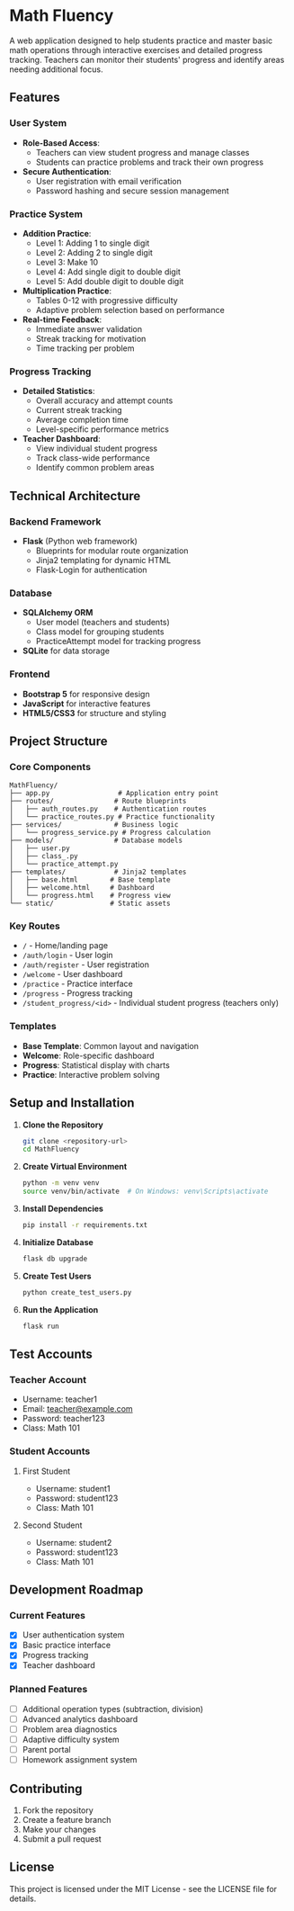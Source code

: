 # Math Fluency

A web application designed to help students practice and master basic math operations through interactive exercises and detailed progress tracking. Teachers can monitor their students' progress and identify areas needing additional focus.

## Features

### User System
- **Role-Based Access**:
  - Teachers can view student progress and manage classes
  - Students can practice problems and track their own progress
- **Secure Authentication**:
  - User registration with email verification
  - Password hashing and secure session management

### Practice System
- **Addition Practice**:
  - Level 1: Adding 1 to single digit
  - Level 2: Adding 2 to single digit
  - Level 3: Make 10
  - Level 4: Add single digit to double digit
  - Level 5: Add double digit to double digit
- **Multiplication Practice**:
  - Tables 0-12 with progressive difficulty
  - Adaptive problem selection based on performance
- **Real-time Feedback**:
  - Immediate answer validation
  - Streak tracking for motivation
  - Time tracking per problem

### Progress Tracking
- **Detailed Statistics**:
  - Overall accuracy and attempt counts
  - Current streak tracking
  - Average completion time
  - Level-specific performance metrics
- **Teacher Dashboard**:
  - View individual student progress
  - Track class-wide performance
  - Identify common problem areas

## Technical Architecture

### Backend Framework
- **Flask** (Python web framework)
  - Blueprints for modular route organization
  - Jinja2 templating for dynamic HTML
  - Flask-Login for authentication

### Database
- **SQLAlchemy ORM**
  - User model (teachers and students)
  - Class model for grouping students
  - PracticeAttempt model for tracking progress
- **SQLite** for data storage

### Frontend
- **Bootstrap 5** for responsive design
- **JavaScript** for interactive features
- **HTML5/CSS3** for structure and styling

## Project Structure

### Core Components
```
MathFluency/
├── app.py                 # Application entry point
├── routes/               # Route blueprints
│   ├── auth_routes.py    # Authentication routes
│   └── practice_routes.py # Practice functionality
├── services/             # Business logic
│   └── progress_service.py # Progress calculation
├── models/               # Database models
│   ├── user.py
│   ├── class_.py
│   └── practice_attempt.py
├── templates/            # Jinja2 templates
│   ├── base.html        # Base template
│   ├── welcome.html     # Dashboard
│   └── progress.html    # Progress view
└── static/              # Static assets
```

### Key Routes
- `/` - Home/landing page
- `/auth/login` - User login
- `/auth/register` - User registration
- `/welcome` - User dashboard
- `/practice` - Practice interface
- `/progress` - Progress tracking
- `/student_progress/<id>` - Individual student progress (teachers only)

### Templates
- **Base Template**: Common layout and navigation
- **Welcome**: Role-specific dashboard
- **Progress**: Statistical display with charts
- **Practice**: Interactive problem solving

## Setup and Installation

1. **Clone the Repository**
   ```bash
   git clone <repository-url>
   cd MathFluency
   ```

2. **Create Virtual Environment**
   ```bash
   python -m venv venv
   source venv/bin/activate  # On Windows: venv\Scripts\activate
   ```

3. **Install Dependencies**
   ```bash
   pip install -r requirements.txt
   ```

4. **Initialize Database**
   ```bash
   flask db upgrade
   ```

5. **Create Test Users**
   ```bash
   python create_test_users.py
   ```

6. **Run the Application**
   ```bash
   flask run
   ```

## Test Accounts

### Teacher Account
- Username: teacher1
- Email: teacher@example.com
- Password: teacher123
- Class: Math 101

### Student Accounts
1. First Student
   - Username: student1
   - Password: student123
   - Class: Math 101

2. Second Student
   - Username: student2
   - Password: student123
   - Class: Math 101

## Development Roadmap

### Current Features
- [x] User authentication system
- [x] Basic practice interface
- [x] Progress tracking
- [x] Teacher dashboard

### Planned Features
- [ ] Additional operation types (subtraction, division)
- [ ] Advanced analytics dashboard
- [ ] Problem area diagnostics
- [ ] Adaptive difficulty system
- [ ] Parent portal
- [ ] Homework assignment system

## Contributing

1. Fork the repository
2. Create a feature branch
3. Make your changes
4. Submit a pull request

## License

This project is licensed under the MIT License - see the LICENSE file for details.
